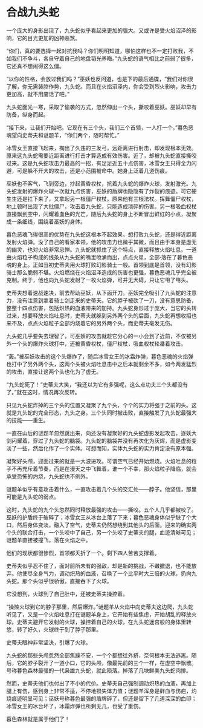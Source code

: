 # 合战九头蛇
一个庞大的身影出现了，九头蛇似乎看起来更加的强大。又或许是受火焰沼泽的影响，它的目光更加的凶神恶煞。

“你们，真的要选择一起对抗我吗？你们明明知道，哪怕这样也不一定打败我，不如我们不争斗，各自守着自己的地盘韬光养晦。”九头蛇的语气相比之前弱了很多，它还真不想闹得这么僵。

“以你的性格，会放过我们吗？”巫妖也反问道，也是下的最后通牒，“我们对你很了解，你无需装腔作势，九头蛇。而且在火焰沼泽内，你会受到烈火影响，攻击力更加高，就不用废话了吧。”

九头蛇面光一寒，采取了偷袭的方式，忽然伸出一个头，撕咬着巫妖。巫妖却早有防备，纵身而起。

“接下来，让我们开始吧。它现在有三个头，我们三个首领，一人打一个，”暮色恶魂望向史蒂夫和谜题羊，“你们两个，随时帮忙。”

冰雪女王直接飞起来，掏出了久违的三发弓，远距离进行射击，却发现根本无效。原来这九头蛇需要近距离进行打击才算造成有效伤害。近了，却被九头蛇直接撕咬过来。这是九头蛇攻击力最高的一招，有足足近五十点伤害，冰雪女王只得全力闪避，可是躲不开大的攻击，还是小范围被命中。她身上泛着几道伤痕。

巫妖也不客气，飞到旁边，抄起黄昏权杖，抗着九头蛇的爆炸火球，发射激光。九头蛇发射的爆炸火球一次就九点伤害，巫妖的盾牌也隐隐有了炸裂的痕迹。可它硬生生还是扛下来了，又拿起另一根僵尸权杖。原来他有三根法杖。挥舞僵尸权杖，地上顿时出现了大批僵尸，攻击着九头蛇，只能造成琐碎的伤害。另一根吸血权杖直接飘到空中，闪耀着血色的光芒，随后九头蛇的身上不断冒出鲜红的小点，凝聚成一条细线，围绕着巫妖的身体。

暮色恶魂飞得很高的优势在九头蛇这根本不起效果，想打败九头蛇，还是得近距离发射火焰弹。没了自己的看家本领，他的攻击力也微乎其微，而且由于本身是虚无的幽灵，也对火焰非常忌惮。九头蛇就抓住了这个特点，直接释放火焰吐息。一道由火焰粒子构成的线条从九头蛇的嘴里喷涌而出，点点火星，全部·落在了暮色恶魂的身上。正如当初史蒂夫用火球打败幻影骑士一般。首领到底是首领，没有幻影骑士那么脆弱不堪。火焰燃烧在火焰沼泽造成的伤害也更强，暮色恶魂几乎完全被克制。终于，他也向九头蛇发射了一枚火焰弹，可并无大碍，只让它甩了甩头。

史蒂夫想着速战速决，前去帮助巫妖，从下面开刀。巫妖完全吸引了九头蛇的注意力，没有注意到拿着骑士剑走来的史蒂夫。它的脖子被砍了一刀，没有意思防备，整整十四点伤害，包括炽热的血液带来的加持。九头蛇身形过于庞大，当它的头转过来，想要释放火焰吐息时，史蒂夫就躲到另外两个头的后面，九头蛇再想收招也来不及，点点火焰粒子全部灼烧着它的另外两个头，而史蒂夫毫发无伤。

九头蛇几乎要失去理智了，可巫妖的攻击就趁它分心的一小会到了近前，不仅被另外一个头的爆炸火球打中，还被黄昏权杖，僵尸权杖，吸血权杖轮番着攻击。

“轰。”被巫妖攻击的这个头爆炸了，随后冰雪女王的冰霜炸弹，暮色恶魂的火焰弹也打中了另外两个头，这两个头被火焰吐息击中之后本就剩余不多，如今两发猛烈的攻击，直接让这两个头也化为了虚无。

“九头蛇死了！”史蒂夫大笑，“我还以为它有多强呢，这么点功夫三个头都没有了。”就在这时，情况再次反转。

只见九头蛇炸掉的三个头的位置又凝聚了九个头，个个的实力将强于之前的头。这就是九头蛇的完全形态，九头之身。三个头同时被击败，直接触发了九头蛇最强大的技能——重生。

一直在山后的谜题羊忽然跳出来，向还没有凝聚好的九头蛇虚影发起攻击，逐妖大剑闪耀着，穿过了九头蛇的脑袋。九头蛇的脑袋并没有再次化为灰烬，而是虚影变淡了一些，然后化作了一个实体。可想而知，实体九头蛇的实力肯定没有原本强。

凝聚好头颅，迎面过来的就是一大波进攻。可谓空气已经开始燃烧。火焰吐息的粒子不再充斥着节奏，而是在漫天之中飞舞着，谁一个不幸，那火焰粒子降临，就会承受恐怖的灼烧，九头蛇也不例外。

谜题羊似乎有意攻击着什么，一直攻击着几个头的交汇处——脖子。他坚信，那里可能是九头蛇的弱点。

这时，九头蛇的九个头忽然同时释放最强的攻击——撕咬。五个人几乎都被咬了。巫妖的护盾终于破碎了；冰雪女王从冰台上落了下来；暮色恶魂身体似乎缺了个大口，然后身体变淡，融入了空气，史蒂夫仍然想绕到其他头的后面，迎来的确实两个头的联合打击，一个头咬中了自己，另一个头咬了史蒂夫的腿，血迹清晰可见；谜题羊直接被撞飞，落在火焰之中。

他们的现状都很惨烈，首领都夭折了一个。剩下四人苦苦支撑着。

史蒂夫似乎忍不住了，面对前所未有的强敌，却是新的挑战，不嫩撤退，也不能放弃。他使尽全身气力，调动炽热的血液，召唤了一个比平时大三倍的火球，扔向九头蛇。那个头似乎很骄傲，直接吞下了火球。

它没想到，火球到了自己肚中，还被史蒂夫操控着。

“操控火球到它的脖子那里，然后爆炸。”谜题羊从火焰中向史蒂夫这边爬，九头蛇听见了，又是一个火焰吐息打在谜题羊身上，它开始有些焦虑，开始胡乱的释放火球。史蒂夫避开它发射的火球，操控着自己的火球，在九头蛇迷宫般的身体里转悠，转了好久，火球终于到了脖子那里。

史蒂夫眼神非常坚决，引爆了火球。

九头蛇的那些头颅忽然全部焦躁不安，一个个都想往外挤，奈何根本无法逃离。随后，它的脖子裂开了一道小口，它的头颅，像最先前的三个一样，在虚空中飘散。号称暮色森林最强的一代枭雄九头蛇，就此陨落。掉落了几块鲜美九头蛇肉排。

然而，史蒂夫他们也付出了不小的代价。史蒂夫自己强制调动炽热的血液，再加上腿上有伤，感到身上非常不适，不停地损失体力值；谜题羊浑身是鲜血与伤疤，灼烧痕迹明显可见；巫妖号称暮色最强的盾牌碎了，但还是留下了几道深深的血印；冰雪女王的冰台坏了，冰霜炸弹也所剩无几，也受了重伤。

暮色森林就是属于他们了！
